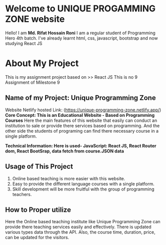 # Welcome to UNIQUE PROGAMMING ZONE website
Hello! I am **Md. Rifat Hossain Roni**
I am a regular student of Programming Hero 4th batch.
I've already learnt html, css, javascript, bootstrap and now studying React JS

# About My Project
This is my assignment project based on >> React JS
This is no 9 Assignment of Milestone 9

## Name of my Project: Unique Programming Zone
Website Netlify hosted Link: (https://unique-programming-zone.netlify.app/)
**Core Concept: This is an Educational Website - Based on Programming Courses**
Here the main features of this website that easily can conduct an institution to sale or provide there services based on programming. And the other side the students of programing can find there necessary course in a single platform.

**Technical Information: Here is used- JavaScript: React JS, React Router dom, React BootSrap, data fetch from course.JSON data**

## Usage of This Project
1. Online based teaching is more easier with this website.
2. Easy to provide the different language courses with a single platform.
3. Skill development will be more fruitful with the group of programming teachers.

## How to Proper utilize
Here the Online based teaching institute like Unique Programming Zone can provide there teaching services easily and effectively. There is updated various types data through the API. Also, the course time, duration, price, can be updated for the visitors. 
